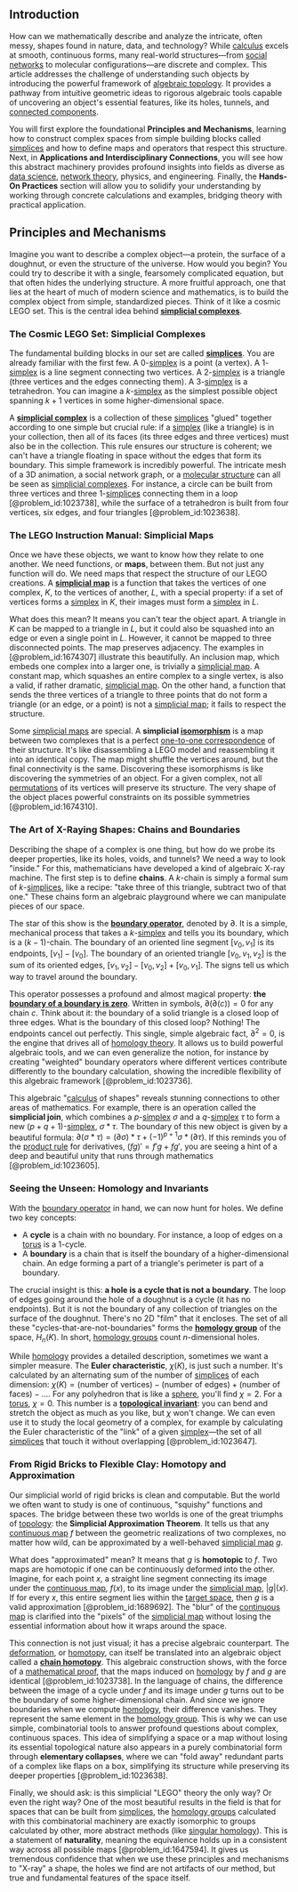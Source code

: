 ## Introduction
How can we mathematically describe and analyze the intricate, often messy, shapes found in nature, data, and technology? While [calculus](@article_id:145546) excels at smooth, continuous forms, many real-world structures—from [social networks](@article_id:262644) to molecular configurations—are discrete and complex. This article addresses the challenge of understanding such objects by introducing the powerful framework of [algebraic topology](@article_id:137698). It provides a pathway from intuitive geometric ideas to rigorous algebraic tools capable of uncovering an object's essential features, like its holes, tunnels, and [connected components](@article_id:141387).

You will first explore the foundational **Principles and Mechanisms**, learning how to construct complex spaces from simple building blocks called [simplices](@article_id:264387) and how to define maps and operators that respect this structure. Next, in **Applications and Interdisciplinary Connections**, you will see how this abstract machinery provides profound insights into fields as diverse as [data science](@article_id:139720), [network theory](@article_id:149534), physics, and engineering. Finally, the **Hands-On Practices** section will allow you to solidify your understanding by working through concrete calculations and examples, bridging theory with practical application.

## Principles and Mechanisms

Imagine you want to describe a complex object—a protein, the surface of a doughnut, or even the structure of the universe. How would you begin? You could try to describe it with a single, fearsomely complicated equation, but that often hides the underlying structure. A more fruitful approach, one that lies at the heart of much of modern science and mathematics, is to build the complex object from simple, standardized pieces. Think of it like a cosmic LEGO set. This is the central idea behind **[simplicial complexes](@article_id:159967)**.

### The Cosmic LEGO Set: Simplicial Complexes

The fundamental building blocks in our set are called **[simplices](@article_id:264387)**. You are already familiar with the first few. A 0-[simplex](@article_id:270129) is a point (a vertex). A 1-[simplex](@article_id:270129) is a line segment connecting two vertices. A 2-[simplex](@article_id:270129) is a triangle (three vertices and the edges connecting them). A 3-[simplex](@article_id:270129) is a tetrahedron. You can imagine a $k$-[simplex](@article_id:270129) as the simplest possible object spanning $k+1$ vertices in some higher-dimensional space.

A **[simplicial complex](@article_id:158000)** is a collection of these [simplices](@article_id:264387) "glued" together according to one simple but crucial rule: if a [simplex](@article_id:270129) (like a triangle) is in your collection, then all of its faces (its three edges and three vertices) must also be in the collection. This rule ensures our structure is coherent; we can't have a triangle floating in space without the edges that form its boundary. This simple framework is incredibly powerful. The intricate mesh of a 3D animation, a social network graph, or a [molecular structure](@article_id:139615) can all be seen as [simplicial complexes](@article_id:159967). For instance, a circle can be built from three vertices and three 1-[simplices](@article_id:264387) connecting them in a loop [@problem_id:1023738], while the surface of a tetrahedron is built from four vertices, six edges, and four triangles [@problem_id:1023638].

### The LEGO Instruction Manual: Simplicial Maps

Once we have these objects, we want to know how they relate to one another. We need functions, or **maps**, between them. But not just any function will do. We need maps that respect the structure of our LEGO creations. A **[simplicial map](@article_id:269068)** is a function that takes the vertices of one complex, $K$, to the vertices of another, $L$, with a special property: if a set of vertices forms a [simplex](@article_id:270129) in $K$, their images must form a [simplex](@article_id:270129) in $L$.

What does this mean? It means you can't tear the object apart. A triangle in $K$ can be mapped to a triangle in $L$, but it could also be squashed into an edge or even a single point in $L$. However, it cannot be mapped to three disconnected points. The map preserves adjacency. The examples in [@problem_id:1674307] illustrate this beautifully. An inclusion map, which embeds one complex into a larger one, is trivially a [simplicial map](@article_id:269068). A constant map, which squashes an entire complex to a single vertex, is also a valid, if rather dramatic, [simplicial map](@article_id:269068). On the other hand, a function that sends the three vertices of a triangle to three points that do not form a triangle (or an edge, or a point) is not a [simplicial map](@article_id:269068); it fails to respect the structure.

Some [simplicial maps](@article_id:161285) are special. A **simplicial [isomorphism](@article_id:136633)** is a map between two complexes that is a perfect [one-to-one correspondence](@article_id:143441) of their structure. It's like disassembling a LEGO model and reassembling it into an identical copy. The map might shuffle the vertices around, but the final connectivity is the same. Discovering these isomorphisms is like discovering the symmetries of an object. For a given complex, not all [permutations](@article_id:146636) of its vertices will preserve its structure. The very shape of the object places powerful constraints on its possible symmetries [@problem_id:1674310].

### The Art of X-Raying Shapes: Chains and Boundaries

Describing the shape of a complex is one thing, but how do we probe its deeper properties, like its holes, voids, and tunnels? We need a way to look "inside." For this, mathematicians have developed a kind of algebraic X-ray machine. The first step is to define **chains**. A $k$-chain is simply a formal sum of $k$-[simplices](@article_id:264387), like a recipe: "take three of this triangle, subtract two of that one." These chains form an algebraic playground where we can manipulate pieces of our space.

The star of this show is the **[boundary operator](@article_id:159722)**, denoted by $\partial$. It is a simple, mechanical process that takes a $k$-[simplex](@article_id:270129) and tells you its boundary, which is a $(k-1)$-chain. The boundary of an oriented line segment $[v_0, v_1]$ is its endpoints, $[v_1] - [v_0]$. The boundary of an oriented triangle $[v_0, v_1, v_2]$ is the sum of its oriented edges, $[v_1, v_2] - [v_0, v_2] + [v_0, v_1]$. The signs tell us which way to travel around the boundary.

This operator possesses a profound and almost magical property: **the [boundary of a boundary is zero](@article_id:269413)**. Written in symbols, $\partial(\partial(c)) = 0$ for any chain $c$. Think about it: the boundary of a solid triangle is a closed loop of three edges. What is the boundary of this closed loop? Nothing! The endpoints cancel out perfectly. This single, simple algebraic fact, $\partial^2 = 0$, is the engine that drives all of [homology theory](@article_id:149033). It allows us to build powerful algebraic tools, and we can even generalize the notion, for instance by creating "weighted" boundary operators where different vertices contribute differently to the boundary calculation, showing the incredible flexibility of this algebraic framework [@problem_id:1023736].

This algebraic "[calculus](@article_id:145546) of shapes" reveals stunning connections to other areas of mathematics. For example, there is an operation called the **simplicial join**, which combines a $p$-[simplex](@article_id:270129) $\sigma$ and a $q$-[simplex](@article_id:270129) $\tau$ to form a new $(p+q+1)$-[simplex](@article_id:270129), $\sigma * \tau$. The boundary of this new object is given by a beautiful formula: $\partial(\sigma * \tau) = (\partial \sigma) * \tau + (-1)^{p+1} \sigma * (\partial \tau)$. If this reminds you of the [product rule](@article_id:143930) for derivatives, $(fg)' = f'g + fg'$, you are seeing a hint of a deep and beautiful unity that runs through mathematics [@problem_id:1023605].

### Seeing the Unseen: Homology and Invariants

With the [boundary operator](@article_id:159722) in hand, we can now hunt for holes. We define two key concepts:
- A **cycle** is a chain with no boundary. For instance, a loop of edges on a [torus](@article_id:148974) is a 1-cycle.
- A **boundary** is a chain that is itself the boundary of a higher-dimensional chain. An edge forming a part of a triangle's perimeter is part of a boundary.

The crucial insight is this: **a hole is a cycle that is not a boundary**. The loop of edges going around the hole of a doughnut is a cycle (it has no endpoints). But it is not the boundary of any collection of triangles on the surface of the doughnut. There's no 2D "film" that it encloses. The set of all these "cycles-that-are-not-boundaries" forms the **[homology group](@article_id:144585)** of the space, $H_n(K)$. In short, [homology groups](@article_id:135946) count $n$-dimensional holes.

While [homology](@article_id:146800) provides a detailed description, sometimes we want a simpler measure. The **Euler characteristic**, $\chi(K)$, is just such a number. It's calculated by an alternating sum of the number of [simplices](@article_id:264387) of each dimension: $\chi(K) = (\text{number of vertices}) - (\text{number of edges}) + (\text{number of faces}) - \dots$. For any polyhedron that is like a [sphere](@article_id:267085), you'll find $\chi = 2$. For a [torus](@article_id:148974), $\chi=0$. This number is a **[topological invariant](@article_id:141534)**: you can bend and stretch the object as much as you like, but $\chi$ won't change. We can even use it to study the local geometry of a complex, for example by calculating the Euler characteristic of the "link" of a given [simplex](@article_id:270129)—the set of all [simplices](@article_id:264387) that touch it without overlapping [@problem_id:1023647].

### From Rigid Bricks to Flexible Clay: Homotopy and Approximation

Our simplicial world of rigid bricks is clean and computable. But the world we often want to study is one of continuous, "squishy" functions and spaces. The bridge between these two worlds is one of the great triumphs of [topology](@article_id:136485): the **Simplicial Approximation Theorem**. It tells us that any [continuous map](@article_id:153278) $f$ between the geometric realizations of two complexes, no matter how wild, can be approximated by a well-behaved [simplicial map](@article_id:269068) $g$.

What does "approximated" mean? It means that $g$ is **homotopic** to $f$. Two maps are homotopic if one can be continuously deformed into the other. Imagine, for each point $x$, a straight line segment connecting its image under the [continuous map](@article_id:153278), $f(x)$, to its image under the [simplicial map](@article_id:269068), $|g|(x)$. If for every $x$, this entire segment lies within the [target space](@article_id:142686), then $g$ is a valid approximation [@problem_id:1689692]. The "blur" of the [continuous map](@article_id:153278) is clarified into the "pixels" of the [simplicial map](@article_id:269068) without losing the essential information about how it wraps around the space.

This connection is not just visual; it has a precise algebraic counterpart. The [deformation](@article_id:183427), or [homotopy](@article_id:138772), can itself be translated into an algebraic object called a **[chain homotopy](@article_id:158470)**. This algebraic construction shows, with the force of a [mathematical proof](@article_id:136667), that the maps induced on [homology](@article_id:146800) by $f$ and $g$ are identical [@problem_id:1023738]. In the language of chains, the difference between the image of a cycle under $f$ and its image under $g$ turns out to be the boundary of some higher-dimensional chain. And since we ignore boundaries when we compute [homology](@article_id:146800), their difference vanishes. They represent the same element in the [homology group](@article_id:144585). This is why we can use simple, combinatorial tools to answer profound questions about complex, continuous spaces. This idea of simplifying a space or a map without losing its essential topological nature also appears in a purely combinatorial form through **elementary collapses**, where we can "fold away" redundant parts of a complex like flaps on a box, simplifying its structure while preserving its deeper properties [@problem_id:1023638].

Finally, we should ask: is this simplicial "LEGO" theory the only way? Or even the right way? One of the most beautiful results in the field is that for spaces that can be built from [simplices](@article_id:264387), the [homology groups](@article_id:135946) calculated with this combinatorial machinery are exactly isomorphic to groups calculated by other, more abstract methods (like [singular homology](@article_id:157886)). This is a statement of **naturality**, meaning the equivalence holds up in a consistent way across all possible maps [@problem_id:1647594]. It gives us tremendous confidence that when we use these principles and mechanisms to "X-ray" a shape, the holes we find are not artifacts of our method, but true and fundamental features of the space itself.

